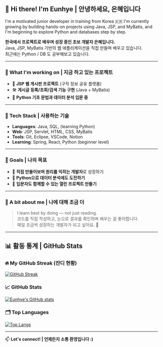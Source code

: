 ## 👋 Hi there! I'm Eunhye | 안녕하세요, 은혜입니다

I'm a motivated junior developer in training from Korea 🇰🇷
I'm currently growing by building hands-on projects using Java, JSP, and MyBatis,
and I'm beginning to explore Python and databases step by step.

**한국에서 프로젝트로 배우며 성장 중인 초보 개발자 은혜입니다.**  
Java, JSP, MyBatis 기반의 웹 애플리케이션을 직접 만들며 배우고 있습니다.  
최근에는 Python / DB 도 공부해보고 있습니다.

---

### 🚀 What I'm working on | 지금 하고 있는 프로젝트
- 📌 **JSP 웹 게시판 프로젝트** (구직 정보 공유 플랫폼)
- 🛠️ **게시글 등록/조회/검색 기능 구현** (Java + MyBatis)
- 📖 **Python 기초 문법과 데이터 분석 입문 중**

---

### 🧰 Tech Stack | 사용하는 기술
- **Languages**: Java, SQL, (learning Python)  
- **Web**: JSP, Servlet, HTML, CSS, MyBatis  
- **Tools**: Git, Eclipse, VSCode, Notion  
- **Learning**: Spring, React, Python (beginner level)

---

### 🎯 Goals | 나의 목표
- 🌱 **직접 만들어보며 원리를 익히는 개발자**로 성장하기  
- 🧠 **Python으로 데이터 분석에도 도전하기**  
- 🤝 **입문자도 함께할 수 있는 열린 프로젝트 만들기**

---

### 💬 A bit about me | 나에 대해 조금 더
> I learn best by doing — not just reading.  
> 코드를 직접 작성하고, 눈으로 결과를 확인하며 배우는 걸 좋아합니다.  
> 매일 조금씩 성장하는 개발자가 되고 싶어요. 🌱

---

## 📊 활동 통계 | GitHub Stats

### 🔥 My GitHub Streak (잔디 현황)
[![GitHub Streak](https://streak-stats.demolab.com?user=eeeunhey&theme=tokyonight&hide_border=true)](https://git.io/streak-stats)

### 📈 GitHub Stats
[![Eunhye's GitHub stats](https://github-readme-stats.vercel.app/api?username=eeeunhey&show_icons=true&theme=tokyonight&hide_border=true)](https://github.com/anuraghazra/github-readme-stats)

### 🗂️ Top Languages
[![Top Langs](https://github-readme-stats.vercel.app/api/top-langs/?username=eeeunhey&layout=compact&theme=tokyonight&hide_border=true)](https://github.com/anuraghazra/github-readme-stats)

---

📫 **Let's connect! | 언제든지 소통 환영입니다 :)**

